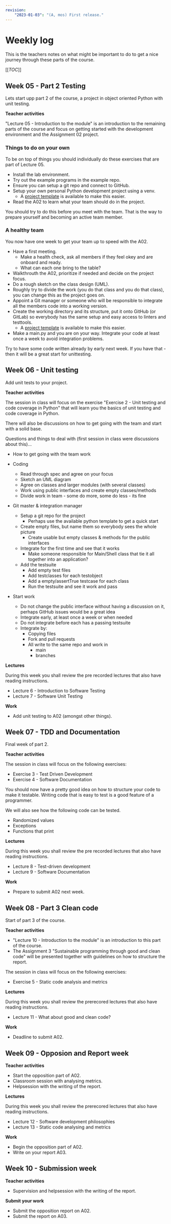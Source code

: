 ```yaml
---
revision:
    "2023-01-03": "(A, mos) First release."
---
```

Weekly log
=====================

This is the teachers notes on what might be important to do to get a nice journey through these parts of the course.

[[_TOC_]]



Week 05 - Part 2 Testing
---------------------

Lets start upp part 2 of the course, a project in object oriented Python with unit testing.

**Teacher activities**

"Lecture 05 - Introduction to the module" is an introduction to the remaining parts of the course and focus on getting started with the development environment and the Assignment 02 project.


### Things to do on your own

To be on top of things you should individually do these exercises that are part of Lecture 05.

* Install the lab environment.
* Try out the example programs in the example repo.
* Ensure you can setup a git repo and connect to GitHub.
* Setup your own personal Python development project using a venv.
    * A [project template](https://gitlab.com/mikael-roos/python-template) is available to make this easier.
* Read the A02 to learn what your team should do in the project.

You should try to do this before you meet with the team. That is the way to prepare yourself and becoming an active team member.



### A healthy team

You now have one week to get your team up to speed with the A02.

* Have a first meeting.
    * Make a health check, ask all members if they feel okey and are onboard and ready.
    * What can each one bring to the table?
* Walkthrouth the A02, prioritize if needed and decide on the project focus.
* Do a rough sketch on the class design (UML).
* Roughly try to divide the work (you do that class and you do that class), you can change this as the project goes on.
* Appoint a Git manager or someone who will be responsible to integrate all the members code into a working version.
* Create the working directory and its structure, put it onto GitHub (or GitLab) so everybody has the same setup and easy access to linters and testtools.
    * A [project template](https://gitlab.com/mikael-roos/python-template) is available to make this easier.
* Make a main.py and you are on your way. Integrate your code at least once a week to avoid integration problems.

Try to have some code written already by early next week. If you have that - then it will be a great start for unittesting.



Week 06 - Unit testing
---------------------

Add unit tests to your project.

**Teacher activities**

The session in class will focus on the exercise "Exercise 2 - Unit testing and code coverage in Python" that will learn you the basics of unit testing and code coverage in Python.

There will also be discussions on how to get going with the team and start with a solid base.

Questions and things to deal with (first session in class were discussions about this)...

* How to get going with the team work
* Coding
    * Read through spec and agree on your focus
    * Sketch an UML diagram
    * Agree on classes and larger modules (with several classes)
    * Work using public interfaces and create empty classes/methods
    * Divide work in team - some do more, some do less - its fine

* Git master & integration manager
    * Setup a git repo for the project
        * Perhaps use the available python template to get a quick start
    * Create empty files, but name them so everybody sees the whole picture
        * Create usable but empty classes & methods for the public interfaces
    * Integrate for the first time and see that it works
        * Make someone responsible for Main/Shell class that tie it all together into an application?
    * Add the testsuite
        * Add empty test files
        * Add testclasses for each testobject
        * Add a empty/assertTrue testcase for each class
        * Run the testsuite and see it work and pass

* Start work
    * Do not change the public interface without having a discussion on it, perhaps GitHub issues would be a great idea
    * Integrate early, at least once a week or when needed
    * Do not integrate before each has a passing testsuite
    * Integrate by:
        * Copying files
        * Fork and pull requests
        * All write to the same repo and work in
            * main
            * branches

**Lectures**

During this week you shall review the pre recorded lectures that also have reading instructions.

* Lecture 6 - Introduction to Software Testing
* Lecture 7 - Software Unit Testing

**Work**

* Add unit testing to A02 (amongst other things).



Week 07 - TDD and Documentation
---------------------

Final week of part 2.

**Teacher activities**

The session in class will focus on the following exercises:

* Exercise 3 - Test Driven Development
* Exercise 4 - Software Documentation

You should now have a pretty good idea on how to structure your code to make it testable. Writing code that is easy to test is a good feature of a programmer.

We will also see how the following code can be tested.

* Randomized values
* Exceptions
* Functions that print

**Lectures**

During this week you shall review the pre recorded lectures that also have reading instructions.

* Lecture 8 - Test-driven development
* Lecture 9 - Software Documentation

**Work**

* Prepare to submit A02 next week.



Week 08 - Part 3 Clean code
---------------------

Start of part 3 of the course.

**Teacher activities**

* "Lecture 10 - Introduction to the module" is an introduction to this part of the course.
* The Assignment 3 "Sustainable programming through good and clean code" will be presented together with guidelines on how to structure the report.

The session in class will focus on the following exercises:

* Exercise 5 - Static code analysis and metrics

**Lectures**

During this week you shall review the prerecored lectures that also have reading instructions.

* Lecture 11 - What about good and clean code?

**Work**

* Deadline to submit A02.



Week 09 - Opposion and Report week
---------------------

**Teacher activities**

* Start the opposition part of A02.
* Classroom session with analysing metrics.
* Helpsession with the writing of the report.

**Lectures**

During this week you shall review the prerecored lectures that also have reading instructions.

* Lecture 12 - Software development philosophies
* Lecture 13 - Static code analysing and metrics

**Work**

* Begin the opposition part of A02.
* Write on your report A03.



Week 10 - Submission week
---------------------

**Teacher activities**

* Supervision and helpsession with the writing of the report.

**Submit your work**

* Submit the opposition report on A02.
* Submit the report on A03.
